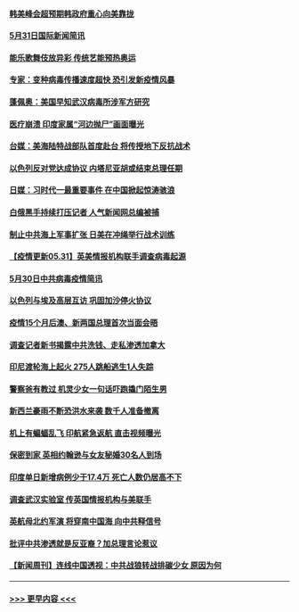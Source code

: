 #### [韩美峰会超预期韩政府重心向美靠拢](../pages/prog202/a103131762.md?t=05312151) 
#### [5月31日国际新闻简讯](../pages/prog202/a103131546.md?t=05312151) 
#### [能乐歌舞伎放异彩 传统艺能预热奥运](../pages/prog202/a103131556.md?t=05312151) 
#### [专家：变种病毒传播速度超快 恐引发新疫情风暴](../pages/prog202/a103131525.md?t=05312151) 
#### [蓬佩奥：美国早知武汉病毒所涉军方研究](../pages/prog202/a103131484.md?t=05312151) 
#### [医疗崩溃 印度家属“河边抛尸”画面曝光](../pages/prog202/a103131482.md?t=05312151) 
#### [台媒：美海陆特战部队首度赴台 将传授地下反抗战术](../pages/prog202/a103131471.md?t=05312151) 
#### [以色列反对党达成协议 内塔尼亚胡或结束总理任期](../pages/prog202/a103131442.md?t=05312151) 
#### [日媒：习时代一最重要事件 在中国掀起惊涛骇浪](../pages/prog202/a103131418.md?t=05312151) 
#### [白俄黑手持续打压记者 人气新闻网总编被捕](../pages/prog202/a103131416.md?t=05312151) 
#### [制止中共海上军事扩张 日美在冲绳举行战术训练](../pages/prog202/a103131386.md?t=05312151) 
#### [【疫情更新05.31】英美情报机构联手调查病毒起源](../pages/prog202/a103114528.md?t=05312151) 
#### [5月30日中共病毒疫情简讯](../pages/prog202/a103131322.md?t=05312151) 
#### [以色列与埃及高层互访 巩固加沙停火协议](../pages/prog202/a103131317.md?t=05312151) 
#### [疫情15个月后澳、新两国总理首次当面会晤](../pages/prog202/a103131173.md?t=05312151) 
#### [调查记者新书揭露中共洗钱、走私渗透加拿大](../pages/prog202/a103131110.md?t=05312151) 
#### [印尼渡轮海上起火 275人跳船逃生1人失踪](../pages/prog202/a103131100.md?t=05312151) 
#### [警察爸有教过 机灵少女一句话吓跑撬门陌生男](../pages/prog202/a103131101.md?t=05312151) 
#### [新西兰豪雨不断恐洪水来袭 数千人准备撤离](../pages/prog202/a103131088.md?t=05312151) 
#### [机上有蝙蝠乱飞 印航紧急返航 直击视频曝光](../pages/prog202/a103131057.md?t=05312151) 
#### [保密到家 英相约翰逊与女友秘婚30名人到场](../pages/prog202/a103130984.md?t=05312151) 
#### [印度单日新增病例少于17.4万 死亡人数仍居高不下](../pages/prog202/a103130968.md?t=05312151) 
#### [调查武汉实验室 传英国情报机构与美联手](../pages/prog202/a103130502.md?t=05312151) 
#### [英航母北约军演 将穿南中国海 向中共释信号](../pages/prog202/a103130195.md?t=05312151) 
#### [批评中共渗透就是反亚裔？加总理言论惹议](../pages/prog202/a103130797.md?t=05312151) 
#### [【新闻周刊】连线中国透视：中共战狼转战排碳少女 原因为何](../pages/prog202/a103130787.md?t=05312151) 

----
#### [ >>> 更早内容 <<< ](../indexes/prog202-earlier.md)
